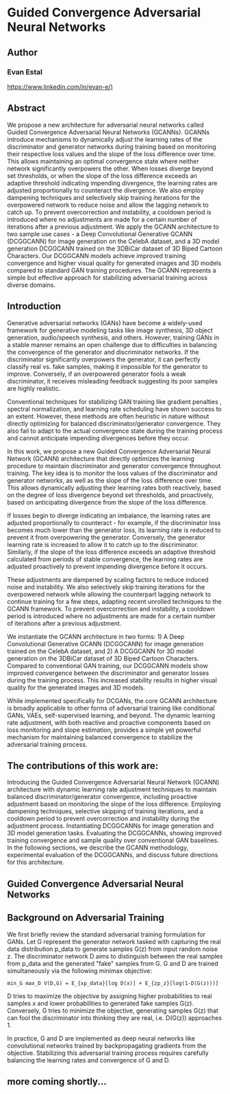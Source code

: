 # Guided Convergence Adversarial Neural Networks

## Author
### Evan Estal
[https://www.linkedin.com/in/evan-e/)](https://www.linkedin.com/in/evan-e/)


## Abstract

We propose a new architecture for adversarial neural networks called Guided Convergence Adversarial Neural Networks (GCANNs). GCANNs introduce mechanisms to dynamically adjust the learning rates of the discriminator and generator networks during training based on monitoring their respective loss values and the slope of the loss difference over time. This allows maintaining an optimal convergence state where neither network significantly overpowers the other. When losses diverge beyond set thresholds, or when the slope of the loss difference exceeds an adaptive threshold indicating impending divergence, the learning rates are adjusted proportionally to counteract the divergence. We also employ dampening techniques and selectively skip training iterations for the overpowered network to reduce noise and allow the lagging network to catch up. To prevent overcorrection and instability, a cooldown period is introduced where no adjustments are made for a certain number of iterations after a previous adjustment. We apply the GCANN architecture to two sample use cases - a Deep Convolutional Generative GCANN (DCGGCANN) for image generation on the CelebA dataset, and a 3D model generation DCGGCANN trained on the 3DBiCar dataset of 3D Biped Cartoon Characters. Our DCGGCANN models achieve improved training convergence and higher visual quality for generated images and 3D models compared to standard GAN training procedures. The GCANN represents a simple but effective approach for stabilizing adversarial training across diverse domains.

## Introduction

Generative adversarial networks (GANs) have become a widely-used framework for generative modeling tasks like image synthesis, 3D object generation, audio/speech synthesis, and others. However, training GANs in a stable manner remains an open challenge due to difficulties in balancing the convergence of the generator and discriminator networks. If the discriminator significantly overpowers the generator, it can perfectly classify real vs. fake samples, making it impossible for the generator to improve. Conversely, if an overpowered generator fools a weak discriminator, it receives misleading feedback suggesting its poor samples are highly realistic.

Conventional techniques for stabilizing GAN training like gradient penalties , spectral normalization, and learning rate scheduling have shown success to an extent. However, these methods are often heuristic in nature without directly optimizing for balanced discriminator/generator convergence. They also fail to adapt to the actual convergence state during the training process and cannot anticipate impending divergences before they occur.

In this work, we propose a new Guided Convergence Adversarial Neural Network (GCANN) architecture that directly optimizes the learning procedure to maintain discriminator and generator convergence throughout training. The key idea is to monitor the loss values of the discriminator and generator networks, as well as the slope of the loss difference over time. This allows dynamically adjusting their learning rates both reactively, based on the degree of loss divergence beyond set thresholds, and proactively, based on anticipating divergence from the slope of the loss difference.

If losses begin to diverge indicating an imbalance, the learning rates are adjusted proportionally to counteract - for example, if the discriminator loss becomes much lower than the generator loss, its learning rate is reduced to prevent it from overpowering the generator. Conversely, the generator learning rate is increased to allow it to catch up to the discriminator. Similarly, if the slope of the loss difference exceeds an adaptive threshold calculated from periods of stable convergence, the learning rates are adjusted proactively to prevent impending divergence before it occurs.

These adjustments are dampened by scaling factors to reduce induced noise and instability. We also selectively skip training iterations for the overpowered network while allowing the counterpart lagging network to continue training for a few steps, adapting recent unrolled techniques to the GCANN framework. To prevent overcorrection and instability, a cooldown period is introduced where no adjustments are made for a certain number of iterations after a previous adjustment.

We instantiate the GCANN architecture in two forms: 1) A Deep Convolutional Generative GCANN (DCGGCANN) for image generation trained on the CelebA dataset, and 2) A DCGGCANN for 3D model generation on the 3DBiCar dataset of 3D Biped Cartoon Characters. Compared to conventional GAN training, our DCGGCANN models show improved convergence between the discriminator and generator losses during the training process. This increased stability results in higher visual quality for the generated images and 3D models.

While implemented specifically for DCGANs, the core GCANN architecture is broadly applicable to other forms of adversarial training like conditional GANs, VAEs, self-supervised learning, and beyond. The dynamic learning rate adjustment, with both reactive and proactive components based on loss monitoring and slope estimation, provides a simple yet powerful mechanism for maintaining balanced convergence to stabilize the adversarial training process.




## The contributions of this work are:

Introducing the Guided Convergence Adversarial Neural Network (GCANN) architecture with dynamic learning rate adjustment techniques to maintain balanced discriminator/generator convergence, including proactive adjustment based on monitoring the slope of the loss difference.
Employing dampening techniques, selective skipping of training iterations, and a cooldown period to prevent overcorrection and instability during the adjustment process.
Instantiating DCGGCANNs for image generation and 3D model generation tasks.
Evaluating the DCGGCANNs, showing improved training convergence and sample quality over conventional GAN baselines.
In the following sections, we describe the GCANN methodology, experimental evaluation of the DCGGCANNs, and discuss future directions for this architecture.

## Guided Convergence Adversarial Neural Networks

## Background on Adversarial Training

We first briefly review the standard adversarial training formulation for GANs. Let G represent the generator network tasked with capturing the real data distribution p_data to generate samples G(z) from input random noise z. The discriminator network D aims to distinguish between the real samples from p_data and the generated "fake" samples from G. G and D are trained simultaneously via the following minimax objective:

`min_G max_D V(D,G) = E_{xp_data}[log D(x)] + E_{zp_z}[log(1-D(G(z)))]`

D tries to maximize the objective by assigning higher probabilities to real samples x and lower probabilities to generated fake samples G(z). Conversely, G tries to minimize the objective, generating samples G(z) that can fool the discriminator into thinking they are real, i.e. D(G(z)) approaches 1.

In practice, G and D are implemented as deep neural networks like convolutional networks trained by backpropagating gradients from the objective. Stabilizing this adversarial training process requires carefully balancing the learning rates and convergence of G and D.


## more coming shortly...
